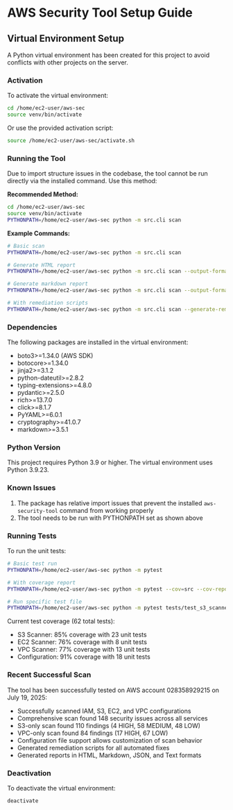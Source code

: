 # AWS Security Tool Setup Guide

## Virtual Environment Setup

A Python virtual environment has been created for this project to avoid conflicts with other projects on the server.

### Activation

To activate the virtual environment:

```bash
cd /home/ec2-user/aws-sec
source venv/bin/activate
```

Or use the provided activation script:
```bash
source /home/ec2-user/aws-sec/activate.sh
```

### Running the Tool

Due to import structure issues in the codebase, the tool cannot be run directly via the installed command. Use this method:

**Recommended Method:**
```bash
cd /home/ec2-user/aws-sec
source venv/bin/activate
PYTHONPATH=/home/ec2-user/aws-sec python -m src.cli scan
```

**Example Commands:**
```bash
# Basic scan
PYTHONPATH=/home/ec2-user/aws-sec python -m src.cli scan

# Generate HTML report
PYTHONPATH=/home/ec2-user/aws-sec python -m src.cli scan --output-format html --output-file report.html

# Generate markdown report
PYTHONPATH=/home/ec2-user/aws-sec python -m src.cli scan --output-format markdown --output-file report.md

# With remediation scripts
PYTHONPATH=/home/ec2-user/aws-sec python -m src.cli scan --generate-remediation
```

### Dependencies

The following packages are installed in the virtual environment:
- boto3>=1.34.0 (AWS SDK)
- botocore>=1.34.0
- jinja2>=3.1.2
- python-dateutil>=2.8.2
- typing-extensions>=4.8.0
- pydantic>=2.5.0
- rich>=13.7.0
- click>=8.1.7
- PyYAML>=6.0.1
- cryptography>=41.0.7
- markdown>=3.5.1

### Python Version

This project requires Python 3.9 or higher. The virtual environment uses Python 3.9.23.

### Known Issues

1. The package has relative import issues that prevent the installed `aws-security-tool` command from working properly
2. The tool needs to be run with PYTHONPATH set as shown above

### Running Tests

To run the unit tests:
```bash
# Basic test run
PYTHONPATH=/home/ec2-user/aws-sec python -m pytest

# With coverage report
PYTHONPATH=/home/ec2-user/aws-sec python -m pytest --cov=src --cov-report=term-missing

# Run specific test file
PYTHONPATH=/home/ec2-user/aws-sec python -m pytest tests/test_s3_scanner.py -v
```

Current test coverage (62 total tests):
- S3 Scanner: 85% coverage with 23 unit tests
- EC2 Scanner: 76% coverage with 8 unit tests
- VPC Scanner: 77% coverage with 13 unit tests
- Configuration: 91% coverage with 18 unit tests

### Recent Successful Scan

The tool has been successfully tested on AWS account 028358929215 on July 19, 2025:
- Successfully scanned IAM, S3, EC2, and VPC configurations
- Comprehensive scan found 148 security issues across all services
- S3-only scan found 110 findings (4 HIGH, 58 MEDIUM, 48 LOW)
- VPC-only scan found 84 findings (17 HIGH, 67 LOW)
- Configuration file support allows customization of scan behavior
- Generated remediation scripts for all automated fixes
- Generated reports in HTML, Markdown, JSON, and Text formats

### Deactivation

To deactivate the virtual environment:
```bash
deactivate
```